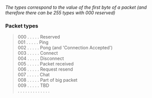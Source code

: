 *The types correspond to the value of the first byte of a packet (and therefore there can be 255 types with 000 reserved)*

### Packet types
> 000 . . . . . Reserved  
> 001 . . . . . Ping  
> 002 . . . . . Pong  (and 'Connection Accepted')  
> 003 . . . . . Connect  
> 004 . . . . . Disconnect  
> 005 . . . . . Packet received  
> 006 . . . . . Request resend  
> 007 . . . . . Chat  
> 008 . . . . . Part of big packet  
> 009 . . . . . TBD  
> . . . . . . . . . . . . .